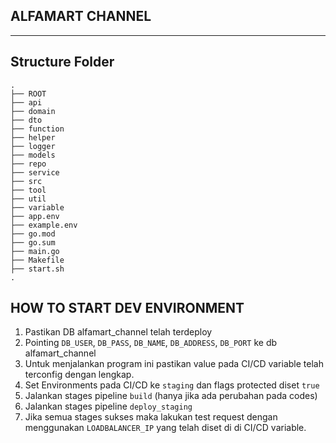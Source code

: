 ## ALFAMART CHANNEL ##
---------------------------

## Structure Folder ##

```
.
├── ROOT 
├── api 
├── domain
├── dto
├── function
├── helper
├── logger
├── models
├── repo
├── service
├── src
├── tool
├── util
├── variable
├── app.env
├── example.env
├── go.mod
├── go.sum
├── main.go
├── Makefile
├── start.sh
.
```


## HOW TO START DEV ENVIRONMENT ##

1. Pastikan DB alfamart_channel telah terdeploy
2. Pointing `DB_USER`, `DB_PASS`, `DB_NAME`, `DB_ADDRESS`, `DB_PORT` ke db alfamart_channel
3. Untuk menjalankan program ini pastikan value pada CI/CD variable telah terconfig dengan lengkap.
4. Set Environments pada CI/CD ke `staging` dan flags protected diset `true`
5. Jalankan stages pipeline `build` (hanya jika ada perubahan pada codes)
6. Jalankan stages pipeline `deploy_staging`
7. Jika semua stages sukses maka lakukan test request dengan menggunakan `LOADBALANCER_IP` yang telah diset di di CI/CD variable.